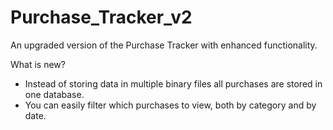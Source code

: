 # Purchase_Tracker_v2

An upgraded version of the Purchase Tracker with enhanced functionality.

What is new?
  * Instead of storing data in multiple binary files all purchases are stored in one database.
  * You can easily filter which purchases to view, both by category and by date.
  
